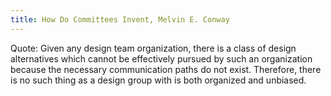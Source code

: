 ```yaml
---
title: How Do Committees Invent, Melvin E. Conway
---
```


Quote:
Given any design team organization, there is a class of design alternatives which cannot be effectively pursued by such an organization because the necessary communication paths do not exist. Therefore, there is no such thing as a design group with is both organized and unbiased.
